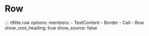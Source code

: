 # Row

::: rtflite.row
    options:
      members:
        - TextContent
        - Border
        - Cell
        - Row
      show_root_heading: true
      show_source: false
